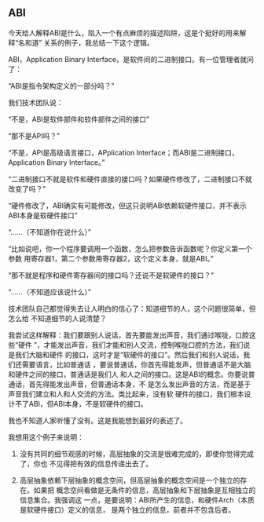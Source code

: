     
## ABI

今天给人解释ABI是什么，陷入一个有点麻烦的描述陷阱，这是个挺好的用来解释“名和道”
关系的例子，我总结一下这个逻辑。

ABI，Application Binary Interface，是软件间的二进制接口。有一位管理者就问了：

  “ABI是指令架构定义的一部分吗？”

我们技术团队说：

  “不是，ABI是软件部件和软件部件之间的接口”

  “那不是API吗？”

  “不是，API是高级语言接口，APplication Interface；而ABI是二进制接口，
  Application Binary Interface。”

  “二进制接口不就是软件和硬件直接的接口吗？如果硬件修改了，二进制接口不就
  改变了吗？”

  “硬件修改了，ABI确实有可能修改，但这只说明ABI依赖软硬件接口，并不表示
  ABI本身是软硬件接口”

  “……（不知道你在说什么）”

  “比如说吧，你一个程序要调用一个函数，怎么把参数告诉函数呢？你定义第一个参数
  用寄存器1，第二个参数用寄存器2，这个定义本身，就是ABI。”

  “那不就是程序和硬件寄存器间的接口吗？还说不是软硬件的接口？”

  “……（不知道应该说什么）”

技术团队自己都觉得失去让人明白的信心了：知道细节的人，这个问题很简单，但怎么给
不知道细节的人说清楚？

我尝试这样解释：我们要跟别人说话，首先要能发出声音，我们通过喉咙，口腔这些“硬件
”，才能发出声音，我们才能和别人交流，控制喉咙口腔的方法，我们说是我们大脑和硬件
的接口，这时才是“软硬件的接口”。然后我们和别人说话，我们还需要语言，比如普通话
，要说普通话，你首先得能发声，但普通话不是大脑和硬件之间的接口，普通话是我们人
和人之间的接口。这是ABI的概念。你要说普通话，首先得能发出声音，但普通话本身，不
是怎么发出声音的方法，而是基于声音我们建立和人和人交流的方法。类比起来，没有软
硬件的接口，我们根本设计不了ABI，但ABI本身，不是软硬件的接口。

我也不知道人家听懂了没有。这是我能想到最好的表述了。

我想用这个例子来说明：

1. 没有共同的细节观感的时候，高层抽象的交流是很难完成的，即使你觉得完成了，你也
  不见得把有效的信息传递出去了。

2. 高层抽象依赖下层抽象的概念空间，但高层抽象的概念空间是一个独立的存在。如果把
  概念空间看做是无条件的信息，高层抽象和下层抽象是互相独立的信息集合。我强调这
  一点，是要说明：ABI所产生的信息，和硬件Arch（本质是软硬件接口）定义的信息，
  是两个独立的信息，前者并不包含后者。
